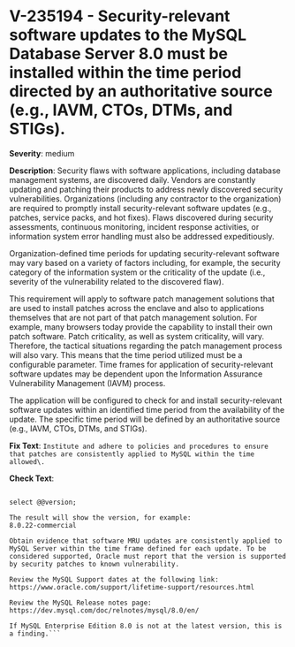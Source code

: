 # V-235194 - Security-relevant software updates to the MySQL Database Server 8.0 must be installed within the time period directed by an authoritative source (e.g., IAVM, CTOs, DTMs, and STIGs).

**Severity**: medium

**Description**:
Security flaws with software applications, including database management systems, are discovered daily. Vendors are constantly updating and patching their products to address newly discovered security vulnerabilities. Organizations (including any contractor to the organization) are required to promptly install security-relevant software updates (e.g., patches, service packs, and hot fixes). Flaws discovered during security assessments, continuous monitoring, incident response activities, or information system error handling must also be addressed expeditiously. 

Organization-defined time periods for updating security-relevant software may vary based on a variety of factors including, for example, the security category of the information system or the criticality of the update (i.e., severity of the vulnerability related to the discovered flaw). 

This requirement will apply to software patch management solutions that are used to install patches across the enclave and also to applications themselves that are not part of that patch management solution. For example, many browsers today provide the capability to install their own patch software. Patch criticality, as well as system criticality, will vary. Therefore, the tactical situations regarding the patch management process will also vary. This means that the time period utilized must be a configurable parameter. Time frames for application of security-relevant software updates may be dependent upon the Information Assurance Vulnerability Management (IAVM) process.

The application will be configured to check for and install security-relevant software updates within an identified time period from the availability of the update. The specific time period will be defined by an authoritative source (e.g., IAVM, CTOs, DTMs, and STIGs).

**Fix Text**:
```Institute and adhere to policies and procedures to ensure that patches are consistently applied to MySQL within the time allowed\.```

**Check Text**:
```To check the version of the installed MySQL, run the following SQL statement:

select @@version;

The result will show the version, for example:
8.0.22-commercial

Obtain evidence that software MRU updates are consistently applied to MySQL Server within the time frame defined for each update. To be considered supported, Oracle must report that the version is supported by security patches to known vulnerability.  

Review the MySQL Support dates at the following link:
https://www.oracle.com/support/lifetime-support/resources.html

Review the MySQL Release notes page:
https://dev.mysql.com/doc/relnotes/mysql/8.0/en/
 
If MySQL Enterprise Edition 8.0 is not at the latest version, this is a finding.```
